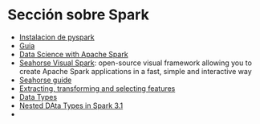 # Sección sobre Spark
* [Instalacion de pyspark](https://spark.apache.org/docs/latest/api/python/getting_started/install.html)
* [Guia](https://spark.apache.org/docs/latest/index.html)
* [Data Science with Apache Spark](https://george-jen.gitbook.io/data-science-and-apache-spark/)
* [Seahorse Visual Spark](https://seahorse.deepsense.ai/): open-source visual framework allowing you to create Apache Spark applications in a fast, simple and interactive way
* [Seahorse guide](https://seahorse.deepsense.ai/operations/min-max_scaler.html)
* [Extracting, transforming and selecting features](https://spark.apache.org/docs/latest/ml-features#extracting-transforming-and-selecting-features)
* [Data Types](https://spark.apache.org/docs/latest/sql-ref-datatypes.html#data-types)
* [Nested DAta Types in Spark 3.1](https://towardsdatascience.com/nested-data-types-in-spark-3-1-663e5ed2f2aa)
* 

